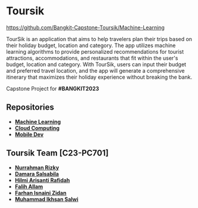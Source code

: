 
# Toursik

https://github.com/Bangkit-Capstone-Toursik/Machine-Learning

TourSik is an application that aims to help travelers plan their trips based on their holiday budget, location and category. The app utilizes machine learning algorithms to provide personalized recommendations for tourist attractions, accommodations, and restaurants that fit within the user's budget, location and category. With TourSik, users can input their budget and preferred travel location, and the app will generate a comprehensive itinerary that maximizes their holiday experience without breaking the bank.

Capstone Project for <strong>#BANGKIT2023<strong>

## Repositories

 - [Machine Learning](https://github.com/Bangkit-Capstone-Toursik/Machine-Learning)
 - [Cloud Computing](https://github.com/Bangkit-Capstone-Toursik/Cloud-Computing)
 - [Mobile Dev](https://github.com/Bangkit-Capstone-Toursik/ProjectCapstone)


## Toursik Team [C23-PC701]

- [Nurrahman Rizky](https://github.com/gitnurrahman)
- [Damara Salsabila](https://github.com/damaraas)
- [Hilmi Arisanti Rafidah](https://github.com/hilmiarisanti)
- [Falih Allam](https://github.com/Falih1)
- [Farhan Isnaini Zidan](https://www.github.com/octokatherine)
- [Muhammad Ikhsan Salwi](https://github.com/IksanSalwi)

